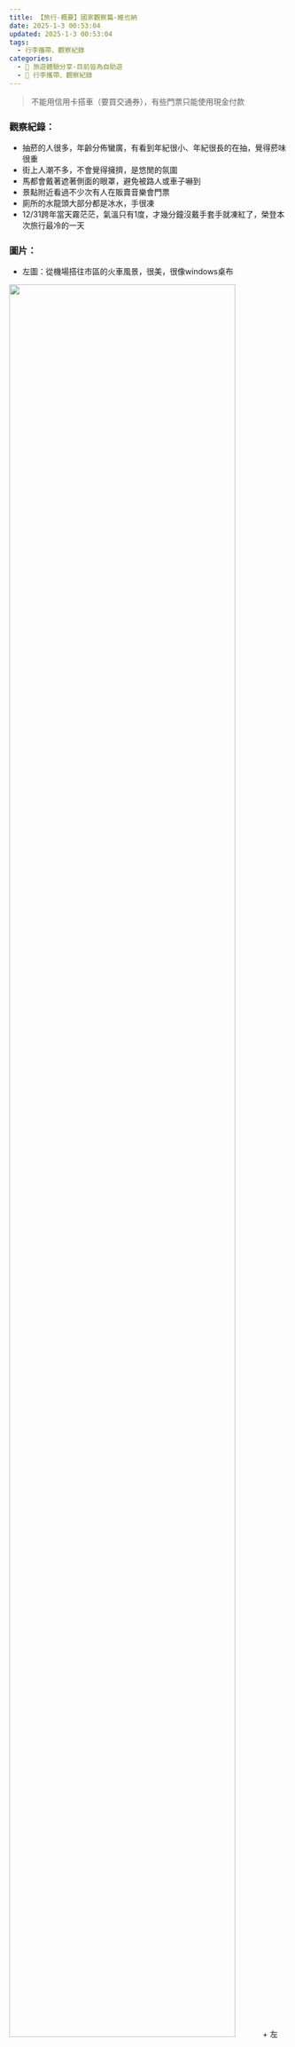 ```yaml
---
title: 【旅行-概要】國家觀察篇-維也納
date: 2025-1-3 00:53:04
updated: 2025-1-3 00:53:04
tags:
  - 行李攜帶、觀察紀錄
categories: 
  - 🌴 旅遊體驗分享-目前皆為自助遊
  - 🥥 行李攜帶、觀察紀錄
---
```

> 不能用信用卡搭車（要買交通券），有些門票只能使用現金付款
<!-- more -->

### 觀察紀錄：
+ 抽菸的人很多，年齡分佈蠻廣，有看到年紀很小、年紀很長的在抽，覺得菸味很重
+ 街上人潮不多，不會覺得擁擠，是悠閒的氛圍
+ 馬都會戴著遮著側面的眼罩，避免被路人或車子嚇到
+ 景點附近看過不少次有人在販賣音樂會門票
+ 廁所的水龍頭大部分都是冰水，手很凍
+ 12/31跨年當天霧茫茫，氣溫只有1度，才幾分鐘沒戴手套手就凍紅了，榮登本次旅行最冷的一天

### 圖片：
+ 左圖：從機場搭往市區的火車風景，很美，很像windows桌布
<img src="https://i.imgur.com/QoOt4jP.png" width="90%" height="90%">
+ 左圖：一開始根本找不到按鈕一直亂摸哈哈，後來剛好有人，趕快偷偷看一下是按哪裡
<img src="https://i.imgur.com/9pRgOMi.png" width="90%" height="90%">
+ 剛好看見垃圾車超幸運！垃圾車、垃圾桶都是橘色的
<img src="https://i.imgur.com/n8YbFO2.png" width="90%" height="90%">
+ 一片霧茫茫，這是跨年當天的天氣，冷爆
<img src="https://i.imgur.com/d1xvMr7.png" width="90%" height="90%">
+ 左圖：安可鐘，就在一家超市旁邊，買完剛好發現有不少人聚集，人物會一直替換移動，白天是綠色的，晚上是紫色的，很漂亮
<img src="https://i.imgur.com/W9DkqwG.png" width="90%" height="90%">
